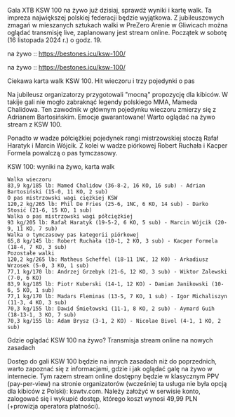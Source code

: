 Gala XTB KSW 100 na żywo już dzisiaj, sprawdź wyniki i kartę walk. Ta impreza największej polskiej federacji będzie wyjątkowa. Z jubileuszowych zmagań w mieszanych sztukach walki w PreZero Arenie w Gliwicach można oglądać transmisję live, zaplanowany jest stream online. Początek w sobotę (16 listopada 2024 r.) o godz. 19.

na żywo :: https://bestones.icu/ksw-100/

na żywo :: https://bestones.icu/ksw-100/

Ciekawa karta walk KSW 100. Hit wieczoru i trzy pojedynki o pas

Na jubileusz organizatorzy przygotowali "mocną" propozycję dla kibiców. W takije gali nie mogło zabraknąć legendy polskiego MMA, Mameda Chalidowa. Ten zawodnik w głównym pojedynku wieczoru zmierzy się z Adrianem Bartosińskim. Emocje gwarantowane! Warto oglądać na żywo stream z KSW 100.

Ponadto w wadze półciężkiej pojedynek rangi mistrzowskiej stoczą Rafał Haratyk i Marcin Wójcik. Z kolei w wadze piórkowej Robert Ruchała i Kacper Formela powalczą o pas tymczasowy. 

 KSW 100: wyniki na żywo, karta walk

    Walka wieczoru
    83,9 kg/185 lb: Mamed Chalidow (36-8-2, 16 KO, 16 sub) - Adrian Bartosiński (15-0, 11 KO, 2 sub)
    O pas mistrzowski wagi ciężkiej KSW
    120,2 kg/265 lb: Phil De Fries (25-6, 1NC, 6 KO, 14 sub) - Darko Stosić (21-6, 15 KO, 1 sub)
    Walka o pas mistrzowski wagi półciężkiej
    93 kg/205 lb: Rafał Haratyk (19-5-2, 6 KO, 5 sub) - Marcin Wójcik (20-9, 11 KO, 7 sub)
    Walka o tymczasowy pas kategorii piórkowej
    65,8 kg/145 lb: Robert Ruchała (10-1, 2 KO, 3 sub) - Kacper Formela (18-4, 7 KO, 3 sub)
    Pozostałe walki
    120,2 kg/265 lb: Matheus Scheffel (18-11 1NC, 12 KO) - Arkadiusz Wrzosek (5-0, 3 KO, 1 sub)
    77,1 kg/170 lb: Andrzej Grzebyk (21-6, 12 KO, 3 sub) - Wiktor Zalewski (7-0, 6 KO)
    83,9 kg/185 lb: Piotr Kuberski (14-1, 12 KO) - Damian Janikowski (10-6, 5 KO, 1 sub)
    77,1 kg/170 lb: Madars Fleminas (13-5, 7 KO, 1 sub) - Igor Michaliszyn (11-3, 4 KO, 3 sub)
    70,3 kg/155 lb: Dawid Śmiełowski (11-1, 8 KO, 2 sub) - Aymard Guih (18-13-1, 3 KO, 7 sub)
    70,3 kg/155 lb: Adam Brysz (3-1, 2 KO) - Nicolae Bivol (4-1, 1 KO, 2 sub) 

 Gdzie oglądać KSW 100 na żywo? Transmisja stream online na nowych zasadach

Dostęp do gali KSW 100 będzie na innych zasadach niż do poprzednich, warto zapoznać się z informacjami, gdzie i jak oglądać galę na żywo w internecie. Tym razem stream online dostępny będzie w klasycznym PPV (pay-per-view) na stronie organizatorów (wcześniej ta usługa nie była opcją dla kibiców z Polski): kswtv.com. Należy założyć w serwisie konto, zalogować się i wykupić dostęp, którego koszt wynosi 49,99 PLN (+prowizja operatora płatności). 
